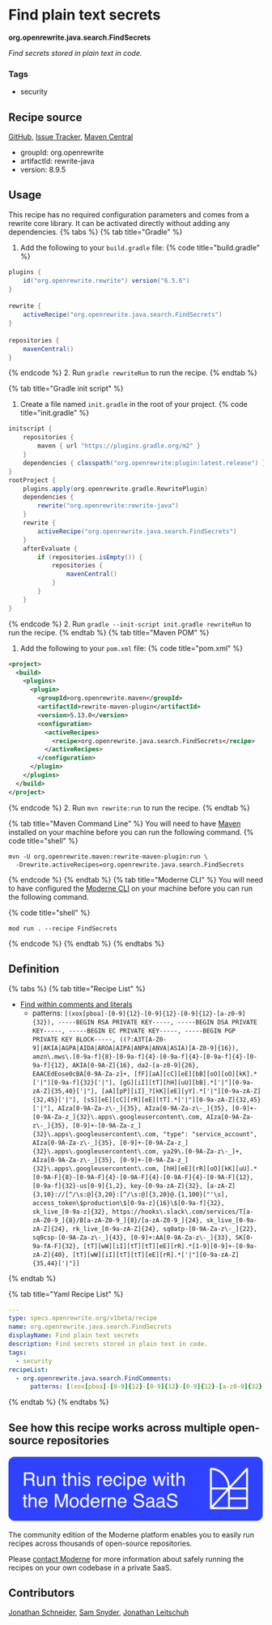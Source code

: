 # Find plain text secrets

**org.openrewrite.java.search.FindSecrets**

_Find secrets stored in plain text in code._

### Tags

* security

## Recipe source

[GitHub](https://github.com/openrewrite/rewrite/blob/main/rewrite-java/src/main/resources/META-INF/rewrite/find-plaintext-secrets.yml), [Issue Tracker](https://github.com/openrewrite/rewrite/issues), [Maven Central](https://central.sonatype.com/artifact/org.openrewrite/rewrite-java/8.9.5/jar)

* groupId: org.openrewrite
* artifactId: rewrite-java
* version: 8.9.5


## Usage

This recipe has no required configuration parameters and comes from a rewrite core library. It can be activated directly without adding any dependencies.
{% tabs %}
{% tab title="Gradle" %}
1. Add the following to your `build.gradle` file:
{% code title="build.gradle" %}
```groovy
plugins {
    id("org.openrewrite.rewrite") version("6.5.6")
}

rewrite {
    activeRecipe("org.openrewrite.java.search.FindSecrets")
}

repositories {
    mavenCentral()
}

```
{% endcode %}
2. Run `gradle rewriteRun` to run the recipe.
{% endtab %}

{% tab title="Gradle init script" %}
1. Create a file named `init.gradle` in the root of your project.
{% code title="init.gradle" %}
```groovy
initscript {
    repositories {
        maven { url "https://plugins.gradle.org/m2" }
    }
    dependencies { classpath("org.openrewrite:plugin:latest.release") }
}
rootProject {
    plugins.apply(org.openrewrite.gradle.RewritePlugin)
    dependencies {
        rewrite("org.openrewrite:rewrite-java")
    }
    rewrite {
        activeRecipe("org.openrewrite.java.search.FindSecrets")
    }
    afterEvaluate {
        if (repositories.isEmpty()) {
            repositories {
                mavenCentral()
            }
        }
    }
}
```
{% endcode %}
2. Run `gradle --init-script init.gradle rewriteRun` to run the recipe.
{% endtab %}
{% tab title="Maven POM" %}
1. Add the following to your `pom.xml` file:
{% code title="pom.xml" %}
```xml
<project>
  <build>
    <plugins>
      <plugin>
        <groupId>org.openrewrite.maven</groupId>
        <artifactId>rewrite-maven-plugin</artifactId>
        <version>5.13.0</version>
        <configuration>
          <activeRecipes>
            <recipe>org.openrewrite.java.search.FindSecrets</recipe>
          </activeRecipes>
        </configuration>
      </plugin>
    </plugins>
  </build>
</project>
```
{% endcode %}
2. Run `mvn rewrite:run` to run the recipe.
{% endtab %}

{% tab title="Maven Command Line" %}
You will need to have [Maven](https://maven.apache.org/download.cgi) installed on your machine before you can run the following command.
{% code title="shell" %}
```shell
mvn -U org.openrewrite.maven:rewrite-maven-plugin:run \
  -Drewrite.activeRecipes=org.openrewrite.java.search.FindSecrets
```
{% endcode %}
{% endtab %}
{% tab title="Moderne CLI" %}
You will need to have configured the [Moderne CLI](https://docs.moderne.io/moderne-cli/cli-intro) on your machine before you can run the following command.

{% code title="shell" %}
```shell
mod run . --recipe FindSecrets
```
{% endcode %}
{% endtab %}
{% endtabs %}

## Definition

{% tabs %}
{% tab title="Recipe List" %}
* [Find within comments and literals](../../java/search/findcomments.md)
  * patterns: `[(xox[pboa]-[0-9]{12}-[0-9]{12}-[0-9]{12}-[a-z0-9]{32}), -----BEGIN RSA PRIVATE KEY-----, -----BEGIN DSA PRIVATE KEY-----, -----BEGIN EC PRIVATE KEY-----, -----BEGIN PGP PRIVATE KEY BLOCK-----, ((?:A3T[A-Z0-9]|AKIA|AGPA|AIDA|AROA|AIPA|ANPA|ANVA|ASIA)[A-Z0-9]{16}), amzn\.mws\.[0-9a-f]{8}-[0-9a-f]{4}-[0-9a-f]{4}-[0-9a-f]{4}-[0-9a-f]{12}, AKIA[0-9A-Z]{16}, da2-[a-z0-9]{26}, EAACEdEose0cBA[0-9A-Za-z]+, [fF][aA][cC][eE][bB][oO][oO][kK].*['|"][0-9a-f]{32}['|"], [gG][iI][tT][hH][uU][bB].*['|"][0-9a-zA-Z]{35,40}['|"], [aA][pP][iI]_?[kK][eE][yY].*['|"][0-9a-zA-Z]{32,45}['|"], [sS][eE][cC][rR][eE][tT].*['|"][0-9a-zA-Z]{32,45}['|"], AIza[0-9A-Za-z\-_]{35}, AIza[0-9A-Za-z\-_]{35}, [0-9]+-[0-9A-Za-z_]{32}\.apps\.googleusercontent\.com, AIza[0-9A-Za-z\-_]{35}, [0-9]+-[0-9A-Za-z_]{32}\.apps\.googleusercontent\.com, "type": "service_account", AIza[0-9A-Za-z\-_]{35}, [0-9]+-[0-9A-Za-z_]{32}\.apps\.googleusercontent\.com, ya29\.[0-9A-Za-z\-_]+, AIza[0-9A-Za-z\-_]{35}, [0-9]+-[0-9A-Za-z_]{32}\.apps\.googleusercontent\.com, [hH][eE][rR][oO][kK][uU].*[0-9A-F]{8}-[0-9A-F]{4}-[0-9A-F]{4}-[0-9A-F]{4}-[0-9A-F]{12}, [0-9a-f]{32}-us[0-9]{1,2}, key-[0-9a-zA-Z]{32}, [a-zA-Z]{3,10}://[^/\s:@]{3,20}:[^/\s:@]{3,20}@.{1,100}["'\s], access_token\$production\$[0-9a-z]{16}\$[0-9a-f]{32}, sk_live_[0-9a-z]{32}, https://hooks\.slack\.com/services/T[a-zA-Z0-9_]{8}/B[a-zA-Z0-9_]{8}/[a-zA-Z0-9_]{24}, sk_live_[0-9a-zA-Z]{24}, rk_live_[0-9a-zA-Z]{24}, sq0atp-[0-9A-Za-z\-_]{22}, sq0csp-[0-9A-Za-z\-_]{43}, [0-9]+:AA[0-9A-Za-z\-_]{33}, SK[0-9a-fA-F]{32}, [tT][wW][iI][tT][tT][eE][rR].*[1-9][0-9]+-[0-9a-zA-Z]{40}, [tT][wW][iI][tT][tT][eE][rR].*['|"][0-9a-zA-Z]{35,44}['|"]]`

{% endtab %}

{% tab title="Yaml Recipe List" %}
```yaml
---
type: specs.openrewrite.org/v1beta/recipe
name: org.openrewrite.java.search.FindSecrets
displayName: Find plain text secrets
description: Find secrets stored in plain text in code.
tags:
  - security
recipeList:
  - org.openrewrite.java.search.FindComments:
      patterns: [(xox[pboa]-[0-9]{12}-[0-9]{12}-[0-9]{12}-[a-z0-9]{32}), -----BEGIN RSA PRIVATE KEY-----, -----BEGIN DSA PRIVATE KEY-----, -----BEGIN EC PRIVATE KEY-----, -----BEGIN PGP PRIVATE KEY BLOCK-----, ((?:A3T[A-Z0-9]|AKIA|AGPA|AIDA|AROA|AIPA|ANPA|ANVA|ASIA)[A-Z0-9]{16}), amzn\.mws\.[0-9a-f]{8}-[0-9a-f]{4}-[0-9a-f]{4}-[0-9a-f]{4}-[0-9a-f]{12}, AKIA[0-9A-Z]{16}, da2-[a-z0-9]{26}, EAACEdEose0cBA[0-9A-Za-z]+, [fF][aA][cC][eE][bB][oO][oO][kK].*['|"][0-9a-f]{32}['|"], [gG][iI][tT][hH][uU][bB].*['|"][0-9a-zA-Z]{35,40}['|"], [aA][pP][iI]_?[kK][eE][yY].*['|"][0-9a-zA-Z]{32,45}['|"], [sS][eE][cC][rR][eE][tT].*['|"][0-9a-zA-Z]{32,45}['|"], AIza[0-9A-Za-z\-_]{35}, AIza[0-9A-Za-z\-_]{35}, [0-9]+-[0-9A-Za-z_]{32}\.apps\.googleusercontent\.com, AIza[0-9A-Za-z\-_]{35}, [0-9]+-[0-9A-Za-z_]{32}\.apps\.googleusercontent\.com, "type": "service_account", AIza[0-9A-Za-z\-_]{35}, [0-9]+-[0-9A-Za-z_]{32}\.apps\.googleusercontent\.com, ya29\.[0-9A-Za-z\-_]+, AIza[0-9A-Za-z\-_]{35}, [0-9]+-[0-9A-Za-z_]{32}\.apps\.googleusercontent\.com, [hH][eE][rR][oO][kK][uU].*[0-9A-F]{8}-[0-9A-F]{4}-[0-9A-F]{4}-[0-9A-F]{4}-[0-9A-F]{12}, [0-9a-f]{32}-us[0-9]{1,2}, key-[0-9a-zA-Z]{32}, [a-zA-Z]{3,10}://[^/\s:@]{3,20}:[^/\s:@]{3,20}@.{1,100}["'\s], access_token\$production\$[0-9a-z]{16}\$[0-9a-f]{32}, sk_live_[0-9a-z]{32}, https://hooks\.slack\.com/services/T[a-zA-Z0-9_]{8}/B[a-zA-Z0-9_]{8}/[a-zA-Z0-9_]{24}, sk_live_[0-9a-zA-Z]{24}, rk_live_[0-9a-zA-Z]{24}, sq0atp-[0-9A-Za-z\-_]{22}, sq0csp-[0-9A-Za-z\-_]{43}, [0-9]+:AA[0-9A-Za-z\-_]{33}, SK[0-9a-fA-F]{32}, [tT][wW][iI][tT][tT][eE][rR].*[1-9][0-9]+-[0-9a-zA-Z]{40}, [tT][wW][iI][tT][tT][eE][rR].*['|"][0-9a-zA-Z]{35,44}['|"]]

```
{% endtab %}
{% endtabs %}

## See how this recipe works across multiple open-source repositories

[![Moderne Link Image](/.gitbook/assets/ModerneRecipeButton.png)](https://app.moderne.io/recipes/org.openrewrite.java.search.FindSecrets)

The community edition of the Moderne platform enables you to easily run recipes across thousands of open-source repositories.

Please [contact Moderne](https://moderne.io/product) for more information about safely running the recipes on your own codebase in a private SaaS.

## Contributors
[Jonathan Schneider](mailto:jkschneider@gmail.com), [Sam Snyder](mailto:sam@moderne.io), [Jonathan Leitschuh](mailto:jonathan.leitschuh@gmail.com)
